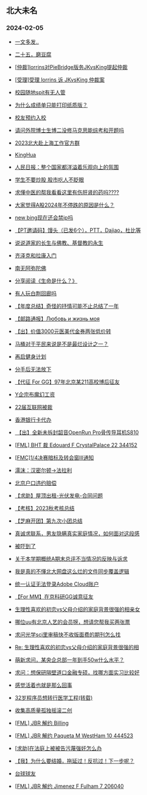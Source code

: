 ## 北大未名 
### 2024-02-05

+ [一文多发..](https://bbs.pku.edu.cn/v2/post-read.php?bid=1&threadid=18745214)

+ [二十五，磨豆腐](https://bbs.pku.edu.cn/v2/post-read.php?bid=890&threadid=18745696)

+ [[仲裁]lorrins对PieBridge版务JKvsKing提起仲裁](https://bbs.pku.edu.cn/v2/post-read.php?bid=164&threadid=18745648)

+ [[受理]受理 lorrins 诉 JKvsKing 仲裁案](https://bbs.pku.edu.cn/v2/post-read.php?bid=164&threadid=18740280)

+ [校园随地spit有无人管](https://bbs.pku.edu.cn/v2/post-read.php?bid=1431&threadid=18745624)

+ [为什么成绩单只能打印纸质版？](https://bbs.pku.edu.cn/v2/post-read.php?bid=138&threadid=18745647)

+ [校友预约入校](https://bbs.pku.edu.cn/v2/post-read.php?bid=1431&threadid=18745555)

+ [请问外院博士生博二没修马克思能综考和开题吗](https://bbs.pku.edu.cn/v2/post-read.php?bid=64&threadid=18745745)

+ [2023北大赴上海工作官方群](https://bbs.pku.edu.cn/v2/post-read.php?bid=472&threadid=18573173)

+ [KingHua](https://bbs.pku.edu.cn/v2/post-read.php?bid=104&threadid=18745434)

+ [人民日报：整个国家都洋溢着乐观向上的氛围](https://bbs.pku.edu.cn/v2/post-read.php?bid=606&threadid=18745507)

+ [学生不要炒股 股市吃人不眨眼](https://bbs.pku.edu.cn/v2/post-read.php?bid=249&threadid=18744842)

+ [求懂中医的帮我看看这里有伤肝肾的药吗????](https://bbs.pku.edu.cn/v2/post-read.php?bid=244&threadid=18745470)

+ [大家觉得A股2024年不停跌的原因是什么？](https://bbs.pku.edu.cn/v2/post-read.php?bid=249&threadid=18744525)

+ [new bing现在还会禁ip吗](https://bbs.pku.edu.cn/v2/post-read.php?bid=209&threadid=18745532)

+ [【PT邀请码】馒头（已发6个），PTT，Dajiao，杜比等](https://bbs.pku.edu.cn/v2/post-read.php?bid=209&threadid=18679030)

+ [说说道家的长生与佛教、基督教的永生](https://bbs.pku.edu.cn/v2/post-read.php?bid=10&threadid=18745256)

+ [齐泽克和拉康入门](https://bbs.pku.edu.cn/v2/post-read.php?bid=53&threadid=18745612)

+ [南无阿弥陀佛](https://bbs.pku.edu.cn/v2/post-read.php?bid=10&threadid=18732014)

+ [分享阅读《生命是什么？》](https://bbs.pku.edu.cn/v2/post-read.php?bid=53&threadid=18742046)

+ [有人玩白荆回廊吗](https://bbs.pku.edu.cn/v2/post-read.php?bid=49&threadid=18745662)

+ [【年度总结】奇怪的抒情可能不止总结了一年](https://bbs.pku.edu.cn/v2/post-read.php?bid=1367&threadid=18735627)

+ [【邮路通报】Любовь и жизнь моя](https://bbs.pku.edu.cn/v2/post-read.php?bid=1367&threadid=18736012)

+ [【出】价值3000元医美代金券两张低价转](https://bbs.pku.edu.cn/v2/post-read.php?bid=179&threadid=18745738)

+ [马桶对于平民来说是不是最烂设计之一？](https://bbs.pku.edu.cn/v2/post-read.php?bid=103&threadid=18745508)

+ [再启健身计划](https://bbs.pku.edu.cn/v2/post-read.php?bid=361&threadid=18734244)

+ [分手后无法放下](https://bbs.pku.edu.cn/v2/post-read.php?bid=52&threadid=18745604)

+ [【代征 For GG】97年北京某211高校博后征友](https://bbs.pku.edu.cn/v2/post-read.php?bid=167&threadid=18744725)

+ [Y企宗布魔幻工资](https://bbs.pku.edu.cn/v2/post-read.php?bid=99&threadid=18745334)

+ [22届互联网被裁](https://bbs.pku.edu.cn/v2/post-read.php?bid=99&threadid=18745663)

+ [香港银行卡代办](https://bbs.pku.edu.cn/v2/post-read.php?bid=419&threadid=18745457)

+ [ 【出】全新未拆封韶音OpenRun Pro骨传导耳机S810](https://bbs.pku.edu.cn/v2/post-read.php?bid=71&threadid=18745273)

+ [[FML] BHT 裁 Edouard F CrystalPalace 22 344152](https://bbs.pku.edu.cn/v2/post-read.php?bid=519&threadid=18745660)

+ [[FMC]1/4决赛暗标及转会窗III通知](https://bbs.pku.edu.cn/v2/post-read.php?bid=519&threadid=18745656)

+ [濡沫：汉密尔顿->法拉利](https://bbs.pku.edu.cn/v2/post-read.php?bid=231&threadid=18745072)

+ [北京户口违约赔偿](https://bbs.pku.edu.cn/v2/post-read.php?bid=301&threadid=18745171)

+ [【求助】屋顶出租-光伏发电-合同问题](https://bbs.pku.edu.cn/v2/post-read.php?bid=301&threadid=18744549)

+ [【考核】2023秋考核总结](https://bbs.pku.edu.cn/v2/post-read.php?bid=696&threadid=18738466)

+ [【芝麻开团】第九次小团总结](https://bbs.pku.edu.cn/v2/post-read.php?bid=696&threadid=18745622)

+ [真诚求联系，男友隐瞒真实家庭情况，如何面对这段感](https://bbs.pku.edu.cn/v2/post-read.php?bid=690&threadid=18745704)

+ [被吓到了](https://bbs.pku.edu.cn/v2/post-read.php?bid=690&threadid=18745592)

+ [关于本学期概统A期末总评不当情况的反映与诉求](https://bbs.pku.edu.cn/v2/post-read.php?bid=438&threadid=18737942)

+ [我是真的不懂北大网盘这么烂的文件同步覆盖逻辑](https://bbs.pku.edu.cn/v2/post-read.php?bid=668&threadid=18745354)

+ [统一认证无法登录Adobe Cloud账户](https://bbs.pku.edu.cn/v2/post-read.php?bid=668&threadid=18744754)

+ [【For MM】在京科研GG诚意征友](https://bbs.pku.edu.cn/v2/post-read.php?bid=167&threadid=18740973)

+ [生理性喜欢的初恋vs父母介绍的家庭背景很强的相亲女](https://bbs.pku.edu.cn/v2/post-read.php?bid=176&threadid=18745733)

+ [哪位uu有北京人艺的会员呀，想请您帮我买两张票](https://bbs.pku.edu.cn/v2/post-read.php?bid=834&threadid=18745711)

+ [求问光学sci里审稿快不收版面费的期刊怎么找](https://bbs.pku.edu.cn/v2/post-read.php?bid=25&threadid=18745802)

+ [Re: 生理性喜欢的初恋vs父母介绍的家庭背景很强的相](https://bbs.pku.edu.cn/v2/post-read.php?bid=176&threadid=18745733)

+ [萌新求问，某央企总部一年到手50w什么水平？](https://bbs.pku.edu.cn/v2/post-read.php?bid=99&threadid=18745803)

+ [求问：想保研隔壁道口金融专硕，找哪方面实习比较好](https://bbs.pku.edu.cn/v2/post-read.php?bid=896&threadid=18744553)

+ [感觉活着也就是那么回事](https://bbs.pku.edu.cn/v2/post-read.php?bid=690&threadid=18745676)

+ [32岁程序员想转行医学工程(转载)](https://bbs.pku.edu.cn/v2/post-read.php?bid=138&threadid=18740201)

+ [收集高质量孤独摇滚二创](https://bbs.pku.edu.cn/v2/post-read.php?bid=108&threadid=18436377)

+ [[FML] JBR 解约 Billing](https://bbs.pku.edu.cn/v2/post-read.php?bid=519&threadid=18745815)

+ [[FML] JBR 解约 Paqueta M WestHam 10 444523](https://bbs.pku.edu.cn/v2/post-read.php?bid=519&threadid=18745811)

+ [[求助]在法庭上被被告污蔑强奸怎么办](https://bbs.pku.edu.cn/v2/post-read.php?bid=301&threadid=18745809)

+ [【我】为什么要结婚，拖延过！反抗过！下一步呢？](https://bbs.pku.edu.cn/v2/post-read.php?bid=36&threadid=18745674)

+ [台球球友](https://bbs.pku.edu.cn/v2/post-read.php?bid=199&threadid=18743655)

+ [[FML] JBR 解约 Jimenez F Fulham 7 206040](https://bbs.pku.edu.cn/v2/post-read.php?bid=519&threadid=18745810)


